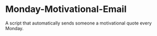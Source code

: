 # Monday-Motivational-Email
A script that automatically sends someone a motivational quote every Monday.
